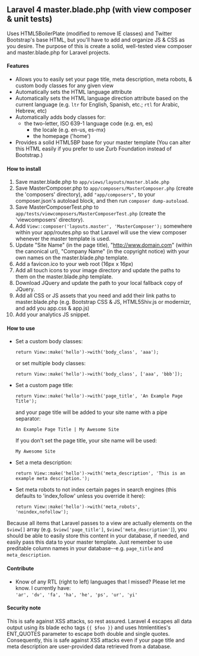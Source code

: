## Laravel 4 master.blade.php (with view composer & unit tests)

Uses HTML5BoilerPlate (modified to remove IE classes) and Twitter Bootstrap's base HTML, but you'll have to add and organize JS & CSS as you desire.
The purpose of this is create a solid, well-tested view composer and master.blade.php for Laravel projects. 


#### Features

- Allows you to easily set your page title, meta description, meta robots, & custom body classes for any given view
- Automatically sets the HTML language attribute
- Automatically sets the HTML language direction attribute based on the current  language (e.g. `ltr` for English, Spanish, etc.; `rtl` for Arabic, Hebrew, etc)
- Automatically adds body classes for:
  - the two-letter, ISO 639-1 language code (e.g. en, es)
	- the locale (e.g. en-us, es-mx)
	- the homepage ('home')
- Provides a solid HTML5BP base for your master template (You can alter this HTML easily if you prefer to use Zurb Foundation instead of Bootstrap.)


#### How to install

1. Save master.blade.php to `app/views/layouts/master.blade.php`
2. Save MasterComposer.php to `app/composers/MasterComposer.php` (create the 'composers' directory), add `"app/composers",` to your composer.json's autoload block, and then run `composer dump-autoload`.
3. Save MasterComposerTest.php to `app/tests/viewcomposers/MasterComposerTest.php` (create the 'viewcomposers' directory).
4. Add `View::composer('layouts.master', 'MasterComposer');` somewhere within your app/routes.php so that Laravel will use the view composer whenever the master template is used.
5. Update "Site Name" (in the page title), "http://www.domain.com" (within the canonical url), "Company Name" (in the copyright notice) with your own names on the master.blade.php template.
6. Add a favicon.ico to your web root (16px x 16px)
7. Add all touch icons to your image directory and update the paths to them on the master.blade.php template.
8. Download JQuery and update the path to your local fallback copy of JQuery.
9. Add all CSS or JS assets that you need and add their link paths to master.blade.php (e.g. Bootstrap CSS & JS, HTML5Shiv.js or modernizr, and add you app.css & app.js)
10. Add your analytics JS snippet.

#### How to use


- Set a custom body classes:  

	`return View::make('hello')->with('body_class', 'aaa');`  

	or set multiple body classes:

	`return View::make('hello')->with('body_class', ['aaa', 'bbb']);`
	
- Set a custom page title:  

	`return View::make('hello')->with('page_title', 'An Example Page Title');`  

	 and your page title will be added to your site name with a pipe separator:  

	 `An Example Page Title | My Awesome Site`  

	 If you don't set the page title, your site name will be used:  

	 `My Awesome Site`
	 
- Set a meta description:  

	`return View::make('hello')->with('meta_description', 'This is an example meta description.');` 

- Set meta robots to not index certain pages in search engines (this defaults to 'index,follow' unless you override it here):

	`return View::make('hello')->with('meta_robots', 'noindex,nofollow');`

Because all items that Laravel passes to a view are actually elements on the `$view[]` array (e.g. `$view['page_title']`, `$view['meta_description']`), you should be able to easily store this content in your database, if needed, and easily pass this data to your master template. Just remember to use preditable column names in your database--e.g. `page_title` and `meta_description`.

#### Contribute

- Know of any RTL (right to left) languages that I missed? Please let me know.
I currently have:  
`'ar', 'dv', 'fa', 'ha', 'he', 'ps', 'ur', 'yi'`

#### Security note

This is safe against XSS attacks, so rest assured. Laravel 4 escapes all data output using its blade echo tags `{{ $foo }}` and uses htmlentities's ENT_QUOTES parameter to escape both double and single quotes. Consequently, this is safe against XSS attacks even if your page title and meta description are user-provided data retrieved from a database.
